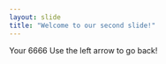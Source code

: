 ```yaml
---
layout: slide
title: "Welcome to our second slide!"
---
```

Your 6666
Use the left arrow to go back!
